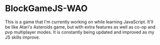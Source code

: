 # BlockGameJS-WAO

This is a game that I'm currently working on while learning JavaScript. It'll be like Atari's Asteroids game, but with extra features as well as co-op and pvp multiplayer modes. It is constantly being updated and improved as my JS skills improve.
